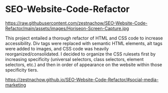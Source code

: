 # SEO-Website-Code-Refactor

https://raw.githubusercontent.com/zestnachow/SEO-Website-Code-Refactor/main/assets/images/Horiseon-Screen-Capture.jpg

This project entailed a thorough refactor of HTML and CSS code to increase accessibility. Div tags were replaced with semantic HTML elements, alt tags were added to images, and CSS code was heavily reorganized/consolidated. I decided to organize the CSS rulesets first by increasing specificity (universal selectors, class selectors, element selectors, etc.) and then in order of appearance on the website within those specificity tiers.

https://zestnachow.github.io/SEO-Website-Code-Refactor/#social-media-marketing